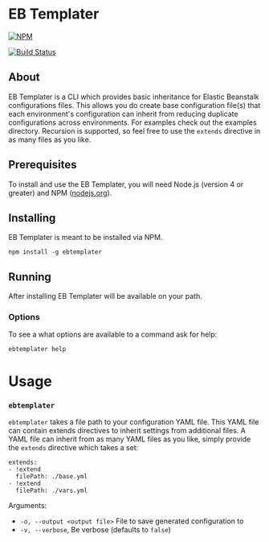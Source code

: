 # EB Templater

[![NPM](https://nodei.co/npm/ebtemplater.png?downloads=true&downloadRank=true&stars=true)](https://nodei.co/npm/ebtemplater/)

[![Build Status](https://travis-ci.org/Cox-Automotive/ebtemplater.svg?branch=master)](https://travis-ci.org/Cox-Automotive/ebtemplater)

## About

EB Templater is a CLI which provides basic inheritance for Elastic Beanstalk configurations files. This allows you do create base configuration file(s) that each environment's configuration can inherit from reducing duplicate configurations across environments. For examples check out the examples directory. Recursion is supported, so feel free to use the `extends` directive in as many files as you like.

## Prerequisites

To install and use the EB Templater, you will need Node.js (version 4 or greater) and NPM ([nodejs.org](https://nodejs.org/en/download/package-manager)).

## Installing

EB Templater is meant to be installed via NPM.

```
npm install -g ebtemplater
```

## Running

After installing EB Templater will be available on your path.

### Options

To see a what options are available to a command ask for help:

    ebtemplater help

# Usage

### `ebtemplater`

`ebtemplater`  takes a file path to your configuration YAML file. This YAML file can contain extends directives to inherit settings from additional files. A YAML file can inherit from as many YAML files as you like, simply provide the `extends` directive which takes a set:

```
extends:
- !extend
  filePath: ./base.yml
- !extend
  filePath: ./vars.yml
```

Arguments:

* `-o, --output <output file>` File to save generated configuration to
* `-v, --verbose`, Be verbose (defaults to `false`)